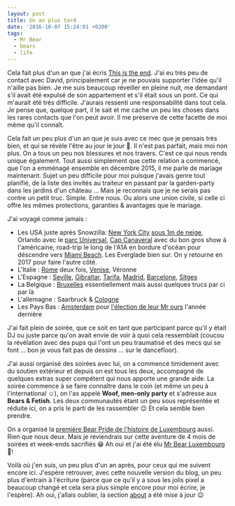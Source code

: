```yaml
---
layout: post
title: Un an plus tard
date: '2016-10-07 15:24:01 +0200'
tags:
  - Mr Bear
  - bears
  - life
---
```


Cela fait plus d'un an que j'ai écris [This is the end](/2015/08/29/this-was-the-end.html). J'ai eu très peu de contact avec David, principalement car je ne pouvais supporter l'idée qu'il n'aille pas bien. Je me suis beaucoup réveiller en pleine nuit, me demandant s'il avait été expulsé de son appartement et s'il était sous un pont. Ce qui m'aurait été très difficile. J'aurais ressenti une responsabilité dans tout cela. Je pense que, quelque part, il le sait et me cache un peu les choses dans les rares contacts que l'on peut avoir. Il me préserve de cette facette de moi même qu'il connaît.

Cela fait un peu plus d'un an que je suis avec ce mec que je pensais très bien, et qui se révèle l'être au jour le jour 🙂. Il n'est pas parfait, mais moi non plus. On a tous un peu nos blessures et nos travers. C'est ce qui nous rends unique également. Tout aussi simplement que cette relation a commencé, que l'on a emménagé ensemble en décembre 2015, il me parle de mariage maintenant. Sujet un peu difficile pour moi puisque j'avais genre tout planifié, de la liste des invités au traiteur en passant par la garden-party dans les jardins d'un château ... Mais je reconnais que je ne serais pas contre un petit truc. Simple. Entre nous. Ou alors une union civile, si celle ci offre les mêmes protections, garanties & avantages que le mariage.

J'ai voyagé comme jamais :

- Les USA juste après Snowzilla: [New York City](https://www.instagram.com/p/BBAkNW8sYS0/?taken-by=clawfire) [sous 1m de neige](https://www.instagram.com/p/BBBFsc_MYWs/?taken-by=clawfire), Orlando avec le [parc Universal](https://www.instagram.com/p/BBGOq32sYUr/?taken-by=clawfire), [Cap Canaveral](https://www.instagram.com/p/BBLVsfbMYVl/?taken-by=clawfire) avec du bon gros show à l'américaine, road-trip le long de l'A1A en bordure d'océan pour déscendre vers [Miami Beach](https://www.instagram.com/p/BBSut3QMYe9/?taken-by=clawfire). Les Everglade bien sur. On y retourne en 2017 pour faire l'autre côté.
- L'Italie : [Rome](https://www.instagram.com/p/BJVDwJIhDYz/) deux fois, [Venise](https://www.instagram.com/p/BHVaYNXhm31/), Véronne
- L'Espagne : [Seville](https://www.instagram.com/p/BKsBjj1BC7L/), [Gibraltar](https://www.instagram.com/p/BKV_XSWhbka/), [Tarifa](https://www.instagram.com/p/BKnpQ3HhCJQ/), [Madrid](https://www.instagram.com/p/-mRe0bMYcZ/?taken-by=clawfire), [Barcelone](https://www.instagram.com/p/-Lm0_sMYY0/?taken-by=clawfire), [Sitges](https://www.instagram.com/p/-MQT_ssYbM/?taken-by=clawfire)
- La Belgique : [Bruxelles](https://www.instagram.com/p/BEO1o5lsYVr/) essentiellement mais aussi quelques trucs par ci par là
- L'allemagne : Saarbruck & [Cologne](https://www.instagram.com/p/BETpd5IMYTM/)
- Les Pays Bas : [Amsterdam](https://www.instagram.com/p/BClR9u_MYY2/?taken-by=clawfire) pour [l'élection de leur Mr ours](https://www.instagram.com/p/BClRdeOsYXl/?taken-by=clawfire) l'année dernière

J'ai fait plein de soirée, que ce soit en tant que participant parce qu'il y était DJ ou juste parce qu'on avait envie de voir à quoi cela ressemblait (coucou la révélation avec des pups qui l'ont un peu traumatisé et des mecs qui se font ... bon je vous fait pas de dessins ... sur le dancefloor).

J'ai aussi organisé des soirées avec lui, on a commencé timidement avec du soutien extérieur et depuis on est tous les deux, accompagné de quelques extras super compétent qui nous apporte une grande aide. La soirée commence à se faire connaître dans le coin (et même un peu à l'international ☺️), on l'as appelé **Woof, men-only party** et s'adresse aux **Bears & Fetish**. Les deux communautés étant un peu sous représentée et réduite ici, on a pris le parti de les rassembler 😉 Et cela semble bien prendre.

On a organisé la [première Bear Pride de l'histoire de Luxembourg](https://www.facebook.com/events/1544314182538244/) aussi. Rien que nous deux. Mais je reviendrais sur cette aventure de 4 mois de soirées et week-ends sacrifiés 😁 Ah oui et j'ai été élu [Mr Bear Luxembourg](https://www.facebook.com/mr.bear.luxembourg/) 🐻!

Voilà où j'en suis, un peu plus d'un an après, pour ceux qui me suivent encore ici. J'espère retrouver, avec cette nouvelle version du blog, un peu plus d'entrain à l'écriture (parce que ce qu'il y a sous les jolis pixel a beaucoup changé et cela sera plus simple encore pour moi écrire, je l'espère). Ah oui, j'allais oublier, la section [about](/about/) a été mise à jour 😉
